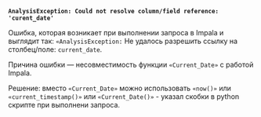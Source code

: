 **`AnalysisException: Could not resolve column/field reference: 'curent_date'`**

Ошибка, которая возникает при выполнении запроса в Impala и выглядит так: `«AnalysisException:` Не удалось разрешить ссылку на столбец/поле: `current_date`.

Причина ошибки — несовместимость функции `«Current_Date»` с работой Impala. 

Решение: вместо `«Current_Date»` можно использовать `«now()»` или `«current_timestamp()»` или `«Current_Date()»` - указал скобки в python скрипте при выполнени запроса.
